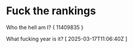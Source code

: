 # Fuck the rankings

Who the hell am I?
{ 11409835 }

What fucking year is it?
[ 2025-03-17T11:06:40Z ]
